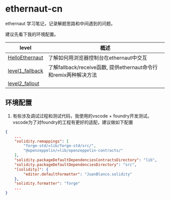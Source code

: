 # ethernaut-cn
ethernaut 学习笔记，记录解题思路和中间遇到的问题。

建议先看下我的环境配置。

| level | 概述 |
| --- |--- |
|[HelloEthernaut](src/leve0_HW/README.md)|了解如何用浏览器控制台在ethernaut中交互|
|[level1_fallback](src/level1_fallback/README.md)|了解fallback/receive函数, 提供ethernaut命令行和remix两种解决方法|
|[level2_fallout](src/level2_fallout/README.md)||


## 环境配置
1. 有些涉及调试过程和测试代码，我使用的vscode + foundry开发测试。vscode为了对foundry的工程有更好的适配，建议做如下配置

```json
{
    ...
    "solidity.remappings": [
        "forge-std/=lib/forge-std/src/",
        "@openzeppelin/=lib/openzeppelin-contracts/"
    ],
    "solidity.packageDefaultDependenciesContractsDirectory": "lib",
    "solidity.packageDefaultDependenciesDirectory": "src",
    "[solidity]": {
        "editor.defaultFormatter": "JuanBlanco.solidity"
    },
    "solidity.formatter": "forge"
    ...
}
```
